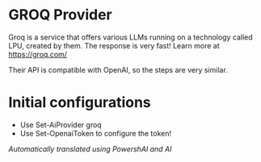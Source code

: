 ﻿# GROQ Provider

Groq is a service that offers various LLMs running on a technology called LPU, created by them.
The response is very fast!
Learn more at https://groq.com/

Their API is compatible with OpenAI, so the steps are very similar.

# Initial configurations

* Use Set-AiProvider groq
* Use Set-OpenaiToken to configure the token! 



<!--PowershaiAiDocBlockStart-->
_Automatically translated using PowershAI and AI_
<!--PowershaiAiDocBlockEnd-->
